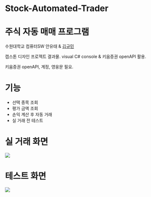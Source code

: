 # Stock-Automated-Trader
# 주식 자동 매매 프로그램



수원대학교 컴퓨터SW 안유태 & [김규민](https://github.com/kgm-930)

캡스톤 디자인 프로젝트 결과물. visual C# console & 키움증권 openAPI 활용. 

키움증권 openAPI, 계정, 영웅문 필요.

# 기능

- 선택 종목 조회
- 평가 금액 조회
- 손익 계산 후 자동 거래
- 실 거래 전 테스트

# 실 거래 화면

<img src=https://github.com/y00913/Stock_Automated_Trader/blob/main/img/trade.gif>

# 테스트 화면

<img src=https://github.com/y00913/Stock_Automated_Trader/blob/main/img/test.gif>
